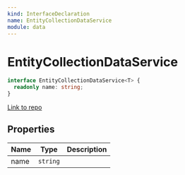 ```yaml
---
kind: InterfaceDeclaration
name: EntityCollectionDataService
module: data
---
```


# EntityCollectionDataService

```ts
interface EntityCollectionDataService<T> {
  readonly name: string;
}
```

[Link to repo](https://github.com/ngrx/platform/blob/master/modules/data/src/dataservices/interfaces.ts#L5-L14)

## Properties

| Name | Type     | Description |
| ---- | -------- | ----------- |
| name | `string` |             |
